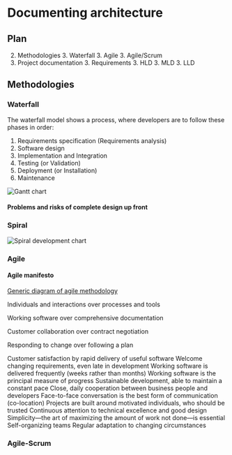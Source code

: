 # Documenting architecture

## Plan
2. Methodologies
     3. Waterfall
     3. Agile
     3. Agile/Scrum
2. Project documentation
     3. Requirements
     3. HLD
     3. MLD
     3. LLD

## Methodologies

### Waterfall

The waterfall model shows a process, where developers are to follow these phases in order:

1. Requirements specification (Requirements analysis)
1. Software design
1. Implementation and Integration
1. Testing (or Validation)
1. Deployment (or Installation)
1. Maintenance

![Gantt chart](http://upload.wikimedia.org/wikipedia/en/7/73/Pert_example_gantt_chart.gif)

#### Problems and risks of complete design up front

### Spiral

![Spiral development chart](http://upload.wikimedia.org/wikipedia/commons/e/ec/Spiral_model_%28Boehm%2C_1988%29.svg)

### Agile

#### Agile manifesto

[Generic diagram of agile methodology](http://upload.wikimedia.org/wikipedia/commons/f/ff/Generic_diagram_of_an_agile_methodology_for_software_development.png)

Individuals and interactions over processes and tools

Working software over comprehensive documentation

Customer collaboration over contract negotiation

Responding to change over following a plan


Customer satisfaction by rapid delivery of useful software
Welcome changing requirements, even late in development
Working software is delivered frequently (weeks rather than months)
Working software is the principal measure of progress
Sustainable development, able to maintain a constant pace
Close, daily cooperation between business people and developers
Face-to-face conversation is the best form of communication (co-location)
Projects are built around motivated individuals, who should be trusted
Continuous attention to technical excellence and good design
Simplicity—the art of maximizing the amount of work not done—is essential
Self-organizing teams
Regular adaptation to changing circumstances

### Agile-Scrum
